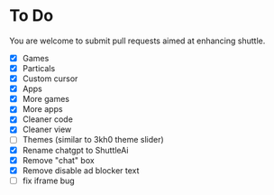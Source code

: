 # To Do 
You are welcome to submit pull requests aimed at enhancing shuttle.
- [x] Games
- [x] Particals
- [x] Custom cursor
- [x] Apps 
- [x] More games
- [x] More apps
- [x] Cleaner code
- [x] Cleaner view
- [ ] Themes (similar to 3kh0 theme slider)
- [x] Rename chatgpt to ShuttleAi
- [x] Remove "chat" box
- [x] Remove disable ad blocker text
- [ ] fix iframe bug